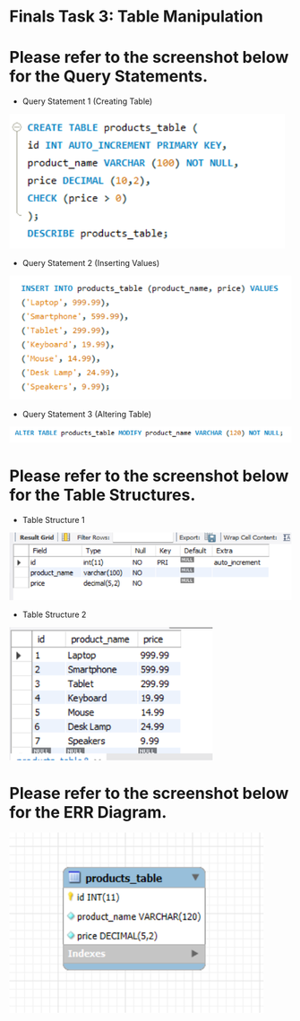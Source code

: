 # Finals Task 3: Table Manipulation
# Please refer to the screenshot below for the Query Statements.

- Query Statement 1 (Creating Table)
  
![Sample Output](images/productstable.png)

- Query Statement 2 (Inserting Values)

![Sample Output](images/insert.png)

- Query Statement 3 (Altering Table)

![Sample Output](images/alter.png)

# Please refer to the screenshot below for the Table Structures.
- Table Structure 1

![Sample Output](images/protab.png)

- Table Structure 2

![Sample Output](images/productstablestructure.png)

# Please refer to the screenshot below for the ERR Diagram.

![Sample Output](images/wandiagram.png)
